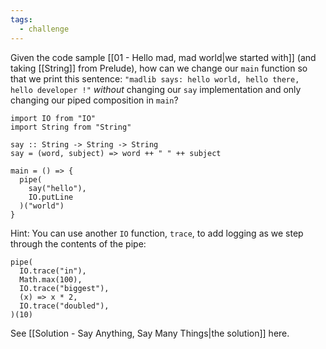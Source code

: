 ```yaml
---
tags:
  - challenge
---
```

Given the code sample [[01 - Hello mad, mad world|we started with]] (and taking [[String]] from Prelude), how can we change our `main` function so that we print this sentence: `"madlib says: hello world, hello there, hello developer !"` _without_ changing our `say` implementation and only changing our piped composition in `main`?

```mad
import IO from "IO"
import String from "String"

say :: String -> String -> String
say = (word, subject) => word ++ " " ++ subject

main = () => {
  pipe(
    say("hello"),
    IO.putLine
  )("world")
}
```

Hint: You can use another `IO` function, `trace`, to add logging as we step through the contents of the pipe:

```mad
pipe(
  IO.trace("in"),
  Math.max(100),
  IO.trace("biggest"),
  (x) => x * 2,
  IO.trace("doubled"),
)(10)
```

See [[Solution - Say Anything, Say Many Things|the solution]] here.